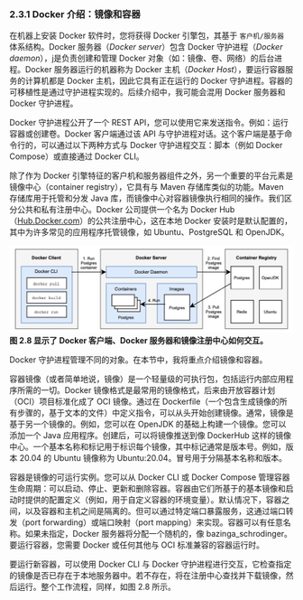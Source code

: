 ### 2.3.1 Docker 介绍：镜像和容器

在机器上安装 Docker 软件时，您将获得 Docker 引擎包，其基于 `客户机/服务器` 体系结构。Docker 服务器（_Docker server_）包含 Docker 守护进程（_Docker daemon_），j是负责创建和管理 Docker 对象（如：镜像、卷、网络）的后台进程。Docker 服务器运行的机器称为 Docker 主机（_Docker Host_），要运行容器服务的计算机都是 Docker 主机，因此它具有正在运行的 Docker 守护进程。容器的可移植性是通过守护进程实现的。后续介绍中，我可能会混用 Docker 服务器和 Docker 守护进程。

Docker 守护进程公开了一个 REST API，您可以使用它来发送指令。例如：运行容器或创建卷。Docker 客户端通过该 API 与守护进程对话。这个客户端是基于命令行的，可以通过以下两种方式与 Docker 守护进程交互：脚本（例如 Docker Compose）或直接通过 Docker CLI。

除了作为 Docker 引擎特征的客户机和服务器组件之外，另一个重要的平台元素是镜像中心（container registry），它具有与 Maven 存储库类似的功能。Maven 存储库用于托管和分发 Java 库，而镜像中心对容器镜像执行相同的操作。我们区分公共和私有注册中心。Docker 公司提供一个名为 Docker Hub（[Hub.Docker.com](https://hub.docker.com/)）的公共注册中心，这在本地 Docker 安装时是默认配置的，其中为许多常见的应用程序托管镜像，如 Ubuntu、PostgreSQL 和 OpenJDK。

![](../../assets/2.8.jpg)
**图 2.8 显示了 Docker 客户端、Docker 服务器和镜像注册中心如何交互。**

Docker 守护进程管理不同的对象。在本节中，我将重点介绍镜像和容器。

容器镜像（或者简单地说，镜像）是一个轻量级的可执行包，包括运行内部应用程序所需的一切。Docker 镜像格式是最常用的镜像格式，后来由开放容器计划（OCI）项目标准化成了 OCI 镜像。通过在 Dockerfile（一个包含生成镜像的所有步骤的，基于文本的文件）中定义指令，可以从头开始创建镜像。通常，镜像是基于另一个镜像的。例如，您可以在 OpenJDK 的基础上构建一个镜像。您可以添加一个 Java 应用程序。创建后，可以将镜像推送到像 DockerHub 这样的镜像中心。一个基本名称和标记用于标识每个镜像，其中标记通常是版本号。例如，版本 20.04 的 Ubuntu 镜像称为 Ubuntu:20.04。冒号用于分隔基本名称和版本。

容器是镜像的可运行实例。您可以从 Docker CLI 或 Docker Compose 管理容器生命周期：可以启动、停止、更新和删除容器。容器由它们所基于的基本镜像和启动时提供的配置定义（例如，用于自定义容器的环境变量）。默认情况下，容器之间，以及容器和主机之间是隔离的。但可以通过特定端口暴露服务，这通过端口转发（port forwarding）或端口映射（port mapping）来实现。容器可以有任意名称。如果未指定，Docker 服务器将分配一个随机的，像 bazinga_schrodinger。要运行容器，您需要 Docker 或任何其他与 OCI 标准兼容的容器运行时。

要运行新容器，可以使用 Docker CLI 与 Docker 守护进程进行交互，它检查指定的镜像是否已存在于本地服务器中。若不存在，将在注册中心查找并下载镜像，然后运行。整个工作流程，同样，如图 2.8 所示。

